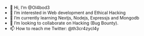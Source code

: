 - 👋 Hi, I’m @Ol4bod3
- 👀 I’m interested in Web development and Ethical Hacking
- 🌱 I’m currently learning Nextjs, Nodejs, Expressjs and Mongodb 
- 💞️ I’m looking to collaborate on Hacking (Bug Bounty).
- 📫 How to reach me Twitter: @th3cr4zycl4y 

<!---
Ol4bod3/Ol4bod3 is a ✨ special ✨ repository because its `README.md` (this file) appears on your GitHub profile.
You can click the Preview link to take a look at your changes.
--->

